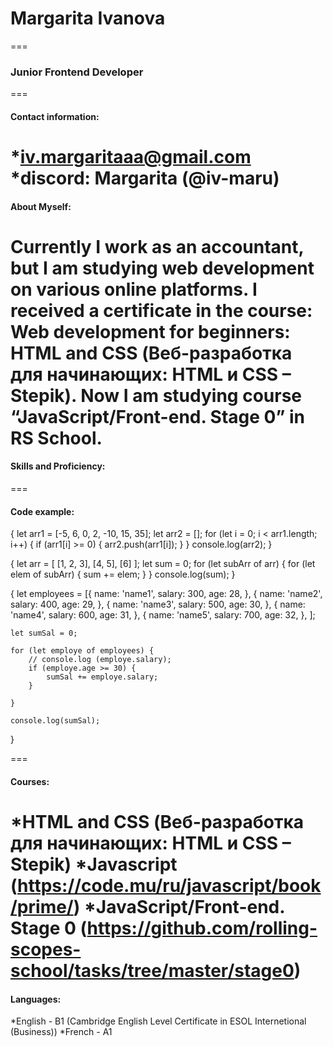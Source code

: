 # Margarita Ivanova
===
### Junior Frontend Developer
===
#### Contact information: 
*iv.margaritaaa@gmail.com
*discord: Margarita (@iv-maru)
===
#### About Myself: 
Currently I work as an accountant, but I am studying web development on various online platforms. I received a certificate in the course: Web development for beginners: HTML and CSS (Веб-разработка для начинающих: HTML и CSS – Stepik). Now I am studying course “JavaScript/Front-end. Stage 0” in RS School.
===
#### Skills and Proficiency:

===
#### Code example:
{
    let arr1 = [-5, 6, 0, 2, -10, 15, 35];
	let arr2 = [];
	for (let i = 0; i < arr1.length; i++) {
		if (arr1[i] >= 0) {
			arr2.push(arr1[i]);
		}
	}
	console.log(arr2);
}

{
    let arr = [
		[1, 2, 3],
		[4, 5],
		[6]
	];
	let sum = 0;
	for (let subArr of arr) {
		for (let elem of subArr) {
			sum += elem;
		}
	}
	console.log(sum);
}

{
    let employees = [{
			name: 'name1',
			salary: 300,
			age: 28,
		},
		{
			name: 'name2',
			salary: 400,
			age: 29,
		},
		{
			name: 'name3',
			salary: 500,
			age: 30,
		},
		{
			name: 'name4',
			salary: 600,
			age: 31,
		},
		{
			name: 'name5',
			salary: 700,
			age: 32,
		},
	];

	let sumSal = 0;

	for (let employe of employees) {
		// console.log (employe.salary);
		if (employe.age >= 30) {
			sumSal += employe.salary;
		}

	}

	console.log(sumSal);
}


===
#### Courses:
*HTML and CSS (Веб-разработка для начинающих: HTML и CSS – Stepik)
*Javascript (https://code.mu/ru/javascript/book/prime/)
*JavaScript/Front-end. Stage 0 (https://github.com/rolling-scopes-school/tasks/tree/master/stage0)
===
#### Languages:
*English - B1 (Cambridge English Level Certificate in ESOL Internetional (Business))
*French - A1


